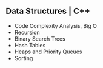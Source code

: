 ## Data Structures | C++
* Code Complexity Analysis, Big O
* Recursion
* Binary Search Trees
* Hash Tables
* Heaps and Priority Queues
* Sorting
